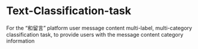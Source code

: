 # Text-Classification-task
For the “和留言” platform user message content multi-label, multi-category classification task, to provide users with the message content category information
